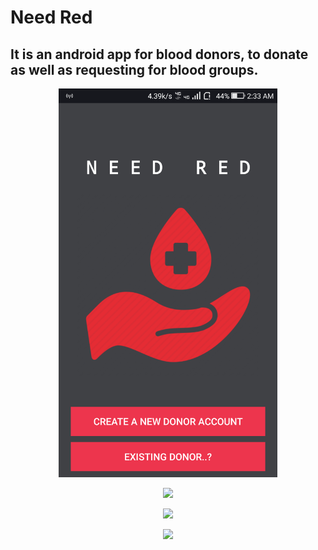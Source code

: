 # Need Red 
## It is an android app for blood donors, to donate as well as requesting for blood groups.
<p align="center">
  <img src="https://github.com/Md-Mahedi-Hassan/BloodDonation/blob/master/Screenshot_2018-01-28-02-33-51.png" width="350"/>
 </p>

<p align="center">
  <img src="https://github.com/Sivakumar00/NeedRed/blob/master/Screenshot_2018-01-28-02-35-03.png" width="350"/>
 </p>
 <p align="center">
  <img src="https://github.com/Sivakumar00/NeedRed/blob/master/Screenshot_2018-01-28-02-35-16.png" width="350"/>
 </p>
 <p align="center">
  <img src="https://github.com/Sivakumar00/NeedRed/blob/master/Screenshot_2018-01-28-02-35-22.png" width="350"/>
 </p>

